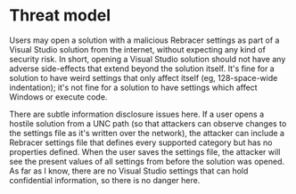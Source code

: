 # Threat model
Users may open a solution with a malicious Rebracer settings as part of a Visual Studio solution from the internet, without expecting any kind of security risk.  In short, opening a Visual Studio solution should not have any adverse side-effects that extend beyond the solution itself.  It's fine for a solution to have weird settings that only affect itself (eg, 128-space-wide indentation); it's not fine for a solution to have settings which affect Windows or execute code.

There are subtle information disclosure issues here.  If a user opens a hostile solution from a UNC path (so that attackers can observe changes to the settings file as it's written over the network), the attacker can include a Rebracer settings file that defines every supported category but has no properties defined.  When the user saves the settings file, the attacker will see the present values of all settings from before the solution was opened.  As far as I know, there are no Visual Studio settings that can hold confidential information, so there is no danger here.
